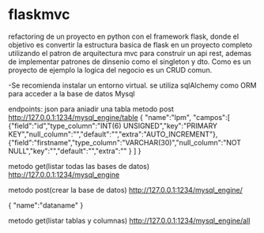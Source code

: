 # flaskmvc
refactoring de un proyecto en python con el framework flask, donde el objetivo es convertir la estructura basica de flask en un proyecto completo utilizando el patron de arquitectura 
mvc para construir un api rest, ademas de implementar patrones de dinsenio como el singleton y dto.
Como es un proyecto de ejemplo la logica del negocio es un CRUD comun.

-Se recomienda instalar un entorno virtual. se utiliza sqlAlchemy como ORM para acceder a la base de datos Mysql 



endpoints:
json para aniadir una tabla
metodo post
http://127.0.0.1:1234/mysql_engine/table
{
    "name":"lpm",
    "campos":[
        {"field":"id","type_column":"INT(6) UNSIGNED","key":"PRIMARY KEY","null_column":"","default":"","extra":"AUTO_INCREMENT"},
        {"field":"firstname","type_column":"VARCHAR(30)","null_column":"NOT NULL","key":"","default":"","extra":"" }
    ]
}

metodo get(listar todas las bases de datos)
http://127.0.0.1:1234/mysql_engine


metodo post(crear la base de datos)
http://127.0.0.1:1234/mysql_engine/

{
    "name":"dataname"
}


metodo get(listar tablas y columnas)
http://127.0.0.1:1234/mysql_engine/all
